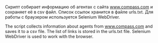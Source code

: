 Скрипт собирает информацию об агентах с сайта www.compass.com и сохраняет её в csv файл. Список ссылок хранится в файле urls.txt. 
Для работы c браузером используется Selenium WebDriver.

The script collects information about agents from www.compass.com and saves it to a csv file. The list of links is stored in the urls.txt file. 
Selenium WebDriver is used to work with the browser. 
